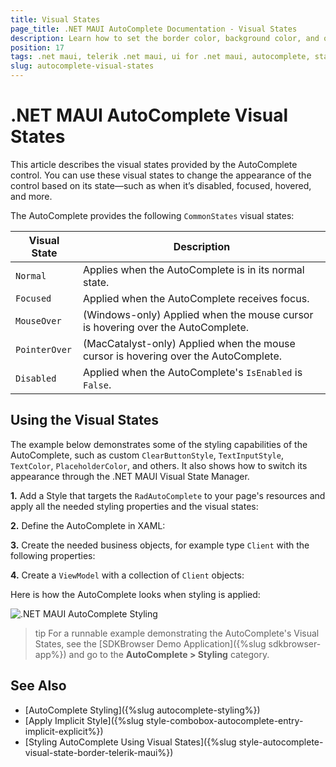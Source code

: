 ```yaml
---
title: Visual States
page_title: .NET MAUI AutoComplete Documentation - Visual States
description: Learn how to set the border color, background color, and other visual states for the Telerik UI for .NET MAUI AutoComplete control.
position: 17
tags: .net maui, telerik .net maui, ui for .net maui, autocomplete, states, microsoft .net maui
slug: autocomplete-visual-states
---
```


# .NET MAUI AutoComplete Visual States

This article describes the visual states provided by the AutoComplete control. You can use these visual states to change the appearance of the control based on its state—such as when it’s disabled, focused, hovered, and more.

The AutoComplete provides the following `CommonStates` visual states:

| Visual State | Description |
| ------------- | --------------- |
| `Normal` | Applies when the AutoComplete is in its normal state. |
| `Focused` | Applied when the AutoComplete receives focus. |
| `MouseOver` | (Windows-only) Applied when the mouse cursor is hovering over the AutoComplete. |
| `PointerOver` | (MacCatalyst-only) Applied when the mouse cursor is hovering over the AutoComplete. |
| `Disabled` | Applied when the AutoComplete's `IsEnabled` is `False`. |

## Using the Visual States

The example below demonstrates some of the styling capabilities of the AutoComplete, such as custom `ClearButtonStyle`, `TextInputStyle`, `TextColor`, `PlaceholderColor`, and others. It also shows how to switch its appearance through the .NET MAUI Visual State Manager.

**1.** Add a Style that targets the `RadAutoComplete` to your page's resources and apply all the needed styling properties and the visual states:

<snippet id='autocomplete-custom-styles' />

**2.** Define the AutoComplete in XAML:

<snippet id='autocomplete-styling-xaml'/>

**3.** Create the needed business objects, for example type `Client` with the following properties:

<snippet id='autocomplete-client-businessobject'/>

**4.** Create a `ViewModel` with a collection of `Client` objects:

<snippet id='autocomplete-extended-clients-viewmodel'/>

Here is how the AutoComplete looks when styling is applied:

![.NET MAUI AutoComplete Styling](images/autocomplete-styling.png)

>tip For a runnable example demonstrating the AutoComplete's Visual States, see the [SDKBrowser Demo Application]({%slug sdkbrowser-app%}) and go to the **AutoComplete > Styling** category.

## See Also

- [AutoComplete Styling]({%slug autocomplete-styling%})
- [Apply Implicit Style]({%slug style-combobox-autocomplete-entry-implicit-explicit%})
- [Styling AutoComplete Using Visual States]({%slug style-autocomplete-visual-state-border-telerik-maui%})
